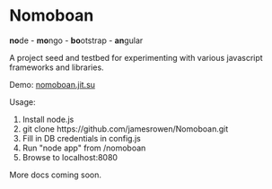 Nomoboan
============

<p><b>no</b>de - <B>mo</b>ngo - <b>bo</b>otstrap - <b>an</b>gular</p>

<p>A project seed and testbed for experimenting with various javascript frameworks and libraries.</p>

Demo: <a href="http://nomoboan.jit.su">nomoboan.jit.su</a>

Usage:
<ol>
	<li>Install node.js</li>
	<li>git clone https://github.com/jamesrowen/Nomoboan.git</li>
	<li>Fill in DB credentials in config.js</li>
	<li>Run "node app" from /nomoboan</li>
	<li>Browse to localhost:8080</li>
</ol>

<p>More docs coming soon.</p>
